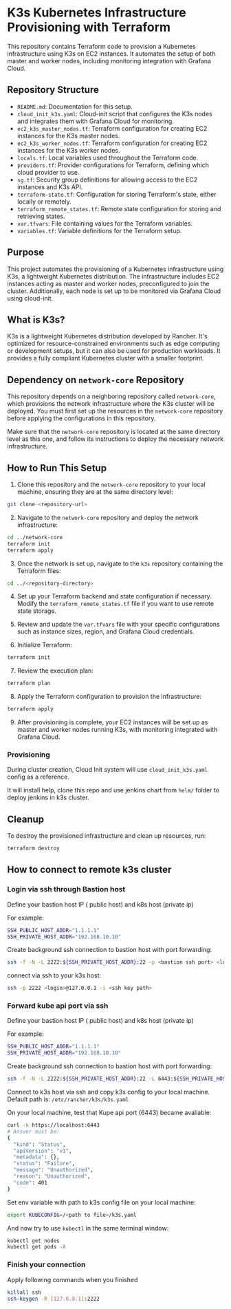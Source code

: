# K3s Kubernetes Infrastructure Provisioning with Terraform

This repository contains Terraform code to provision a Kubernetes infrastructure using K3s on EC2 instances. It automates the setup of both master and worker nodes, including monitoring integration with Grafana Cloud.

## Repository Structure

- `README.md`: Documentation for this setup.
- `cloud_init_k3s.yaml`: Cloud-init script that configures the K3s nodes and integrates them with Grafana Cloud for monitoring.
- `ec2_k3s_master_nodes.tf`: Terraform configuration for creating EC2 instances for the K3s master nodes.
- `ec2_k3s_worker_nodes.tf`: Terraform configuration for creating EC2 instances for the K3s worker nodes.
- `locals.tf`: Local variables used throughout the Terraform code.
- `providers.tf`: Provider configurations for Terraform, defining which cloud provider to use.
- `sg.tf`: Security group definitions for allowing access to the EC2 instances and K3s API.
- `terraform-state.tf`: Configuration for storing Terraform's state, either locally or remotely.
- `terraform_remote_states.tf`: Remote state configuration for storing and retrieving states.
- `var.tfvars`: File containing values for the Terraform variables.
- `variables.tf`: Variable definitions for the Terraform setup.

## Purpose

This project automates the provisioning of a Kubernetes infrastructure using K3s, a lightweight Kubernetes distribution. The infrastructure includes EC2 instances acting as master and worker nodes, preconfigured to join the cluster. Additionally, each node is set up to be monitored via Grafana Cloud using cloud-init.

## What is K3s?

K3s is a lightweight Kubernetes distribution developed by Rancher. It's optimized for resource-constrained environments such as edge computing or development setups, but it can also be used for production workloads. It provides a fully compliant Kubernetes cluster with a smaller footprint.

## Dependency on `network-core` Repository

This repository depends on a neighboring repository called `network-core`, which provisions the network infrastructure where the K3s cluster will be deployed. You must first set up the resources in the `network-core` repository before applying the configurations in this repository.

Make sure that the `network-core` repository is located at the same directory level as this one, and follow its instructions to deploy the necessary network infrastructure.

## How to Run This Setup

1. Clone this repository and the `network-core` repository to your local machine, ensuring they are at the same directory level:
```bash
git clone <repository-url>
```
2. Navigate to the `network-core` repository and deploy the network infrastructure:

```bash
cd ../network-core
terraform init
terraform apply
```
3. Once the network is set up, navigate to the `k3s` repository containing the Terraform files:
```bash
cd ../<repository-directory>
```
4. Set up your Terraform backend and state configuration if necessary. Modify the `terraform_remote_states.tf` file if you want to use remote state storage.

5. Review and update the `var.tfvars` file with your specific configurations such as instance sizes, region, and Grafana Cloud credentials.

6. Initialize Terraform:
```bash
terraform init
```
7. Review the execution plan:
```bash
terraform plan
```
8. Apply the Terraform configuration to provision the infrastructure:
```bash
terraform apply
```
9. After provisioning is complete, your EC2 instances will be set up as master and worker nodes running K3s, with monitoring integrated with Grafana Cloud.

### Provisioning
During cluster creation, Cloud Init system will use `cloud_init_k3s.yaml` config as a reference.

It will install help, clone this repo and use jenkins chart from `helm/` folder to deploy jenkins in k3s cluster.

## Cleanup
To destroy the provisioned infrastructure and clean up resources, run:
```bash
terraform destroy
```

## How to connect to remote k3s cluster

### Login via ssh through Bastion host
Define your bastion host IP ( public host) and k8s host (private ip)

For example:
```bash
SSH_PUBLIC_HOST_ADDR="1.1.1.1"
SSH_PRIVATE_HOST_ADDR="192.168.10.10"
```

Create background ssh connection to bastion host with port forwarding:
```bash
ssh -f -N -L 2222:${SSH_PRIVATE_HOST_ADDR}:22 -p <bastion ssh port> <login>@${SSH_PUBLIC_HOST_ADDR} -i <ssh key path>
```

connect via ssh to your k3s host:
```bash
ssh -p 2222 <login>@127.0.0.1 -i <ssh key path>
```

### Forward kube api port via ssh

Define your bastion host IP ( public host) and k8s host (private ip)

For example:
```bash
SSH_PUBLIC_HOST_ADDR="1.1.1.1"
SSH_PRIVATE_HOST_ADDR="192.168.10.10"
```

Create background ssh connection to bastion host with port forwarding:
```bash
ssh -f -N -L 2222:${SSH_PRIVATE_HOST_ADDR}:22 -L 6443:${SSH_PRIVATE_HOST_ADDR}:6443 -p <bastion ssh port> <login>@${SSH_PUBLIC_HOST_ADDR} -i <ssh key path>
```
Connect to k3s host via ssh and copy k3s config to your local machine.
Default path is: `/etc/rancher/k3s/k3s.yaml`

On your local machine, test that Kupe api port (6443) became avaliable:
```bash
curl -k https://localhost:6443
# Answer must be:
{
  "kind": "Status",
  "apiVersion": "v1",
  "metadata": {},
  "status": "Failure",
  "message": "Unauthorized",
  "reason": "Unauthorized",
  "code": 401
}
```
Set env variable with path to k3s config file on your local machine:
```bash
export KUBECONFIG=/<path to file>/k3s.yaml
```

And now try to use `kubectl` in the same terminal window:
```bash
kubectl get nodes
kubectl get pods -A
```

### Finish your connection
Apply following commands when you finished
```bash
killall ssh
ssh-keygen -R [127.0.0.1]:2222
```

